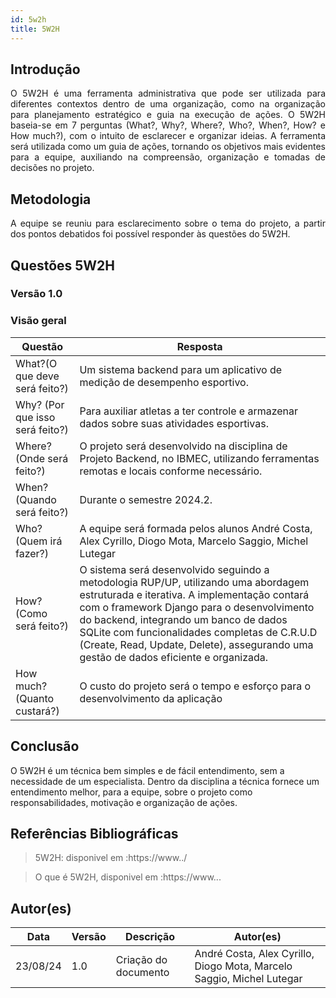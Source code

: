 ```yaml
---
id: 5w2h
title: 5W2H
---
```


## Introdução

<p align = "justify">
    O 5W2H é uma ferramenta administrativa  que pode ser utilizada para diferentes contextos dentro de uma organização, como na organização para planejamento estratégico e guia na execução de ações. O 5W2H baseia-se em 7 perguntas (What?, Why?, Where?, Who?, When?, How? e How much?), com o intuito de esclarecer e organizar ideias. A ferramenta será utilizada como um guia de ações, tornando os objetivos mais evidentes para a equipe, auxiliando na compreensão, organização e tomadas de decisões no projeto.
</p>

## Metodologia

<p align = "justify">
    A equipe se reuniu para esclarecimento sobre o tema do projeto, a partir dos pontos debatidos foi possível responder às questões do 5W2H.  
</p>


## Questões 5W2H

### Versão 1.0

### Visão geral

|Questão|Resposta|
|-------|--------|
|What?(O que deve será feito?)|Um sistema backend para um aplicativo de medição de desempenho esportivo. |
|Why? (Por que isso será feito?)|Para auxiliar atletas a ter controle e armazenar dados sobre suas atividades esportivas.|
|Where? (Onde será feito?)|O projeto será desenvolvido na disciplina de Projeto Backend, no IBMEC, utilizando ferramentas remotas e locais conforme necessário.|
|When? (Quando será feito?)|Durante o semestre 2024.2.|
|Who? (Quem irá fazer?)|A equipe será formada pelos alunos André Costa, Alex Cyrillo, Diogo Mota, Marcelo Saggio, Michel Lutegar|
|How? (Como será feito?)|O sistema será desenvolvido seguindo a metodologia RUP/UP, utilizando uma abordagem estruturada e iterativa. A implementação contará com o framework Django para o desenvolvimento do backend, integrando um banco de dados SQLite com funcionalidades completas de C.R.U.D (Create, Read, Update, Delete), assegurando uma gestão de dados eficiente e organizada.|
|How much? (Quanto custará?)|O custo do projeto será o tempo e esforço para o desenvolvimento da aplicação|

## Conclusão

O 5W2H é um técnica bem simples e de fácil entendimento, sem a necessidade de um especialista. Dentro da disciplina a técnica fornece um entendimento melhor, para a equipe, sobre o projeto como responsabilidades, motivação e organização de ações.   
 
 
## Referências Bibliográficas
> 5W2H: disponivel em :https://www../

> O que é 5W2H, disponivel em :https://www...

## Autor(es)
| Data | Versão | Descrição | Autor(es) |
| -- | -- | -- | -- |
| 23/08/24  | 1.0    | Criação do documento | André Costa, Alex Cyrillo, Diogo Mota, Marcelo Saggio, Michel Lutegar |
